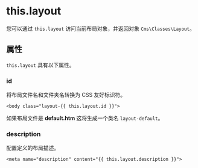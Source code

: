 # this.layout

您可以通过 `this.layout` 访问当前布局对象，并返回对象 `Cms\Classes\Layout`。

## 属性

`this.layout` 具有以下属性。 

### id

将布局文件名和文件夹名转换为 CSS 友好标识符。

```twig
<body class="layout-{{ this.layout.id }}">
```

如果布局文件是 **default.htm** 这将生成一个类名 `layout-default`。

### description

配置定义的布局描述。

```twig
<meta name="description" content="{{ this.layout.description }}">
```
